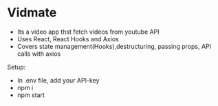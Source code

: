 # Vidmate 

- Its a video app thst fetch videos from youtube API
- Uses React, React Hooks and Axios
- Covers state management(Hooks),destructuring, passing props, API calls with axios

Setup:

- In .env file, add your API-key
- npm i
- npm start
